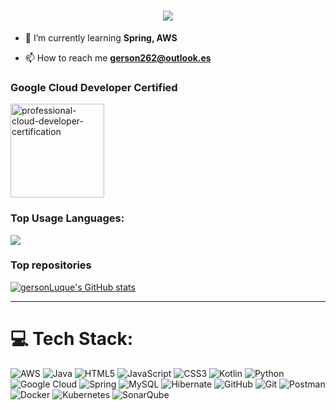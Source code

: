 <h1 align="center">
  <a href="https://git.io/typing-svg">
    <img src="https://readme-typing-svg.herokuapp.com/?lines=Hello,+There!+👋;I'm+Gerson+Luque....;Nice+to+meet+you!&center=true&size=30">
  </a>
</h1>

- 🌱 I’m currently learning **Spring, AWS**

- 📫 How to reach me **gerson262@outlook.es**


### Google Cloud Developer Certified ###
<img  width="150" alt="professional-cloud-developer-certification" src="https://github.com/user-attachments/assets/3db8634c-6d05-4a6c-ad78-a3b5e3780b4b">

### Top Usage Languages:

<img align="center" src="https://github-readme-stats.vercel.app/api/top-langs/?username=gersonLuque&layout=compact&theme=algolia&hide_border=true&&langs_count=10" />

### Top repositories 

[![gersonLuque's GitHub stats](https://github-readme-stats.vercel.app/api/pin/?username=gersonLuque&repo=microservicios-con-GCP&show_owner=true&theme=algolia)](https://github.com/gersonLuque/microservicios-con-GCP)


---

# 💻 Tech Stack:
![AWS](https://img.shields.io/badge/AWS-%23FF9900.svg?style=flat&logo=amazon-aws&logoColor=white) ![Java](https://img.shields.io/badge/java-%23ED8B00.svg?style=flat&logo=openjdk&logoColor=white) ![HTML5](https://img.shields.io/badge/html5-%23E34F26.svg?style=flat&logo=html5&logoColor=white) ![JavaScript](https://img.shields.io/badge/javascript-%23323330.svg?style=flat&logo=javascript&logoColor=%23F7DF1E) ![CSS3](https://img.shields.io/badge/css3-%231572B6.svg?style=flat&logo=css3&logoColor=white) ![Kotlin](https://img.shields.io/badge/kotlin-%237F52FF.svg?style=flat&logo=kotlin&logoColor=white) ![Python](https://img.shields.io/badge/python-3670A0?style=flat&logo=python&logoColor=ffdd54) ![Google Cloud](https://img.shields.io/badge/GoogleCloud-%234285F4.svg?style=flat&logo=google-cloud&logoColor=white) ![Spring](https://img.shields.io/badge/spring-%236DB33F.svg?style=flat&logo=spring&logoColor=white) ![MySQL](https://img.shields.io/badge/mysql-4479A1.svg?style=flat&logo=mysql&logoColor=white) ![Hibernate](https://img.shields.io/badge/Hibernate-59666C?style=flat&logo=Hibernate&logoColor=white) ![GitHub](https://img.shields.io/badge/github-%23121011.svg?style=flat&logo=github&logoColor=white) ![Git](https://img.shields.io/badge/git-%23F05033.svg?style=flat&logo=git&logoColor=white) ![Postman](https://img.shields.io/badge/Postman-FF6C37?style=flat&logo=postman&logoColor=white) ![Docker](https://img.shields.io/badge/docker-%230db7ed.svg?style=flat&logo=docker&logoColor=white) ![Kubernetes](https://img.shields.io/badge/kubernetes-%23326ce5.svg?style=flat&logo=kubernetes&logoColor=white) ![SonarQube](https://img.shields.io/badge/SonarQube-black?style=flat&logo=sonarqube&logoColor=4E9BCD)
